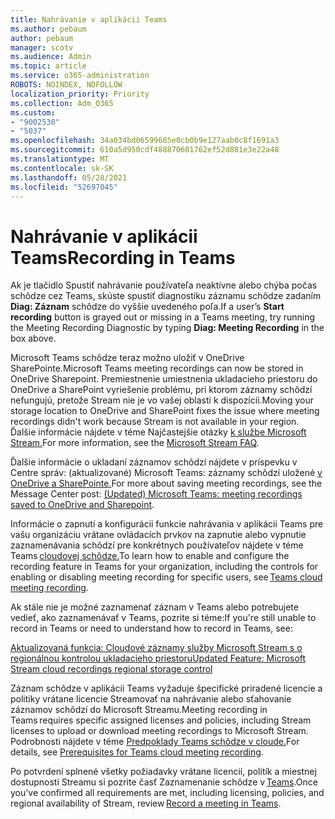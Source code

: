 ```yaml
---
title: Nahrávanie v aplikácii Teams
ms.author: pebaum
author: pebaum
manager: scotv
ms.audience: Admin
ms.topic: article
ms.service: o365-administration
ROBOTS: NOINDEX, NOFOLLOW
localization_priority: Priority
ms.collection: Adm_O365
ms.custom:
- "9002530"
- "5037"
ms.openlocfilehash: 34a034bd06599685e0cb0b9e127aab0c8f1691a3
ms.sourcegitcommit: 610a5d950cdf488870601762ef52d881e3e22a48
ms.translationtype: MT
ms.contentlocale: sk-SK
ms.lasthandoff: 05/28/2021
ms.locfileid: "52697045"
---
```

# <a name="recording-in-teams"></a><span data-ttu-id="a078a-102">Nahrávanie v aplikácii Teams</span><span class="sxs-lookup"><span data-stu-id="a078a-102">Recording in Teams</span></span>

<span data-ttu-id="a078a-103">Ak je tlačidlo  Spustiť nahrávanie používateľa neaktívne alebo chýba počas schôdze cez Teams, skúste spustiť diagnostiku záznamu schôdze zadaním **Diag: Záznam** schôdze do vyššie uvedeného poľa.</span><span class="sxs-lookup"><span data-stu-id="a078a-103">If a user’s **Start recording** button is grayed out or missing in a Teams meeting, try running the Meeting Recording Diagnostic by typing **Diag: Meeting Recording** in the box above.</span></span> 

<span data-ttu-id="a078a-104">Microsoft Teams schôdze teraz možno uložiť v OneDrive SharePointe.</span><span class="sxs-lookup"><span data-stu-id="a078a-104">Microsoft Teams meeting recordings can now be stored in OneDrive Sharepoint.</span></span> <span data-ttu-id="a078a-105">Premiestnenie umiestnenia ukladacieho priestoru do OneDrive a SharePoint vyriešenie problému, pri ktorom záznamy schôdzí nefungujú, pretože Stream nie je vo vašej oblasti k dispozícii.</span><span class="sxs-lookup"><span data-stu-id="a078a-105">Moving your storage location to OneDrive and SharePoint fixes the issue where meeting recordings didn't work because Stream is not available in your region.</span></span> <span data-ttu-id="a078a-106">Ďalšie informácie nájdete v téme Najčastejšie otázky [k službe Microsoft Stream.](/stream/faq#which-regions-does-microsoft-stream-host-my-data-in)</span><span class="sxs-lookup"><span data-stu-id="a078a-106">For more information, see the [Microsoft Stream FAQ](/stream/faq#which-regions-does-microsoft-stream-host-my-data-in).</span></span>

<span data-ttu-id="a078a-107">Ďalšie informácie o ukladaní záznamov schôdzí nájdete v príspevku v Centre správ: (aktualizované) Microsoft Teams: záznamy schôdzí uložené [v OneDrive a SharePointe.](https://portal.microsoft.com/Adminportal/Home?ref=MessageCenter&id=MC222640)</span><span class="sxs-lookup"><span data-stu-id="a078a-107">For more about saving meeting recordings, see the Message Center post: [(Updated) Microsoft Teams: meeting recordings saved to OneDrive and Sharepoint](https://portal.microsoft.com/Adminportal/Home?ref=MessageCenter&id=MC222640).</span></span>

<span data-ttu-id="a078a-108">Informácie o zapnutí a konfigurácii funkcie nahrávania v aplikácii Teams pre vašu organizáciu vrátane ovládacích prvkov na zapnutie alebo vypnutie zaznamenávania schôdzí pre konkrétnych používateľov nájdete v téme Teams [cloudovej schôdze.](/microsoftteams/cloud-recording)</span><span class="sxs-lookup"><span data-stu-id="a078a-108">To learn how to enable and configure the recording feature in Teams for your organization, including the controls for enabling or disabling meeting recording for specific users, see [Teams cloud meeting recording](/microsoftteams/cloud-recording).</span></span> 

<span data-ttu-id="a078a-109">Ak stále nie je možné zaznamenať záznam v Teams alebo potrebujete vedieť, ako zaznamenávať v Teams, pozrite si téme:</span><span class="sxs-lookup"><span data-stu-id="a078a-109">If you're still unable to record in Teams or need to understand how to record in Teams, see:</span></span> 

[<span data-ttu-id="a078a-110">Aktualizovaná funkcia: Cloudové záznamy služby Microsoft Stream s o regionálnou kontrolou ukladacieho priestoru</span><span class="sxs-lookup"><span data-stu-id="a078a-110">Updated Feature: Microsoft Stream cloud recordings regional storage control</span></span>](https://admin.microsoft.com/AdminPortal/Home#/MessageCenter?id=MC214327)

<span data-ttu-id="a078a-111">Záznam schôdze v aplikácii Teams vyžaduje špecifické priradené licencie a politiky vrátane licencie Streamovať na nahrávanie alebo sťahovanie záznamov schôdzí do Microsoft Streamu.</span><span class="sxs-lookup"><span data-stu-id="a078a-111">Meeting recording in Teams requires specific assigned licenses and policies, including Stream licenses to upload or download meeting recordings to Microsoft Stream.</span></span> <span data-ttu-id="a078a-112">Podrobnosti nájdete v téme [Predpoklady Teams schôdze v cloude.](/microsoftteams/cloud-recording#prerequisites-for-teams-cloud-meeting-recording)</span><span class="sxs-lookup"><span data-stu-id="a078a-112">For details, see [Prerequisites for Teams cloud meeting recording](/microsoftteams/cloud-recording#prerequisites-for-teams-cloud-meeting-recording).</span></span>

<span data-ttu-id="a078a-113">Po potvrdení splnené všetky požiadavky vrátane licencií, politík a miestnej dostupnosti Streamu si pozrite časť Zaznamenanie schôdze v [Teams](https://support.office.com/article/34dfbe7f-b07d-4a27-b4c6-de62f1348c24).</span><span class="sxs-lookup"><span data-stu-id="a078a-113">Once you’ve confirmed all requirements are met, including licensing, policies, and regional availability of Stream, review [Record a meeting in Teams](https://support.office.com/article/34dfbe7f-b07d-4a27-b4c6-de62f1348c24).</span></span> 